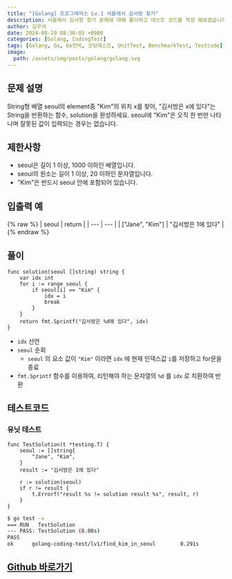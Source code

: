 ```yaml
---
title: "[Golang] 프로그래머스 Lv.1 서울에서 김서방 찾기"
description: 서울에서 김서방 찾기 문제에 대해 풀이하고 테스트 코드를 작성 해보겠습니다.
author: 김우석
date: 2024-08-19 08:30:03 +0900
categories: [Golang, CodingTest]
tags: [Golang, Go, Go언어, 코딩테스트, UnitTest, BenchmarkTest, Testcode]
image:
  path: /assets/img/posts/golang/golang.svg
---
```


## 문제 설명
String형 배열 seoul의 element중 "Kim"의 위치 x를 찾아, "김서방은 x에 있다"는 String을 반환하는 함수, solution을 완성하세요. seoul에 "Kim"은 오직 한 번만 나타나며 잘못된 값이 입력되는 경우는 없습니다.


## 제한사항
- seoul은 길이 1 이상, 1000 이하인 배열입니다.
- seoul의 원소는 길이 1 이상, 20 이하인 문자열입니다.
- "Kim"은 반드시 seoul 안에 포함되어 있습니다.


## 입출력 예
{% raw %}
| seoul | return |
| --- | --- |
| \["Jane", "Kim"\] | "김서방은 1에 있다" |
{% endraw %}


## 풀이 
```golang
func solution(seoul []string) string {
	var idx int
	for i := range seoul {
		if seoul[i] == "Kim" {
			idx = i
			break
		}
	}
	return fmt.Sprintf("김서방은 %d에 있다", idx)
}
```

- `idx` 선언
- `seoul` 순회
	- `seoul` 의 요소 값이 `"Kim"` 이라면 `idx` 에 현재 인덱스값 `i`를 저장하고 for문을 종료
- `fmt.Sprintf` 함수를 이용하여, 리턴해야 하는 문자열의 `%d` 를 `idx` 로 치환하여 반환


## 테스트코드
### 유닛 테스트
```golang
func TestSolution(t *testing.T) {
	seoul := []string{
		"Jane", "Kim",
	}
	result := "김서방은 1에 있다"

	r := solution(seoul)
	if r != result {
		t.Errorf("result %s != solution result %s", result, r)
	}
}
```

```bash
$ go test -v
=== RUN   TestSolution
--- PASS: TestSolution (0.00s)
PASS
ok      golang-coding-test/lv1/find_kim_in_seoul        0.291s
```


## [Github 바로가기](https://github.com/kr-goos/golang-coding-test/tree/master/programmers/Lv1/find_kim_in_seoul)